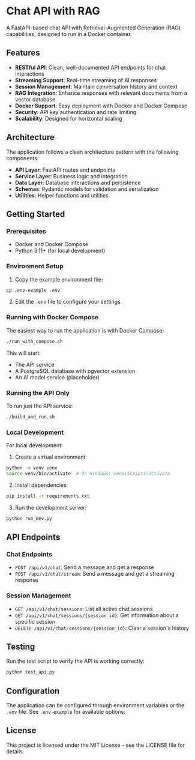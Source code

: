 # Chat API with RAG

A FastAPI-based chat API with Retrieval-Augmented Generation (RAG) capabilities, designed to run in a Docker container.

## Features

- **RESTful API**: Clean, well-documented API endpoints for chat interactions
- **Streaming Support**: Real-time streaming of AI responses
- **Session Management**: Maintain conversation history and context
- **RAG Integration**: Enhance responses with relevant documents from a vector database
- **Docker Support**: Easy deployment with Docker and Docker Compose
- **Security**: API key authentication and rate limiting
- **Scalability**: Designed for horizontal scaling

## Architecture

The application follows a clean architecture pattern with the following components:

- **API Layer**: FastAPI routes and endpoints
- **Service Layer**: Business logic and integration
- **Data Layer**: Database interactions and persistence
- **Schemas**: Pydantic models for validation and serialization
- **Utilities**: Helper functions and utilities

## Getting Started

### Prerequisites

- Docker and Docker Compose
- Python 3.11+ (for local development)

### Environment Setup

1. Copy the example environment file:

```bash
cp .env-example .env
```

2. Edit the `.env` file to configure your settings.

### Running with Docker Compose

The easiest way to run the application is with Docker Compose:

```bash
./run_with_compose.sh
```

This will start:
- The API service
- A PostgreSQL database with pgvector extension
- An AI model service (placeholder)

### Running the API Only

To run just the API service:

```bash
./build_and_run.sh
```

### Local Development

For local development:

1. Create a virtual environment:

```bash
python -m venv venv
source venv/bin/activate  # On Windows: venv\Scripts\activate
```

2. Install dependencies:

```bash
pip install -r requirements.txt
```

3. Run the development server:

```bash
python run_dev.py
```

## API Endpoints

### Chat Endpoints

- `POST /api/v1/chat`: Send a message and get a response
- `POST /api/v1/chat/stream`: Send a message and get a streaming response

### Session Management

- `GET /api/v1/chat/sessions`: List all active chat sessions
- `GET /api/v1/chat/sessions/{session_id}`: Get information about a specific session
- `DELETE /api/v1/chat/sessions/{session_id}`: Clear a session's history

## Testing

Run the test script to verify the API is working correctly:

```bash
python test_api.py
```

## Configuration

The application can be configured through environment variables or the `.env` file. See `.env-example` for available options.

## License

This project is licensed under the MIT License - see the LICENSE file for details.
